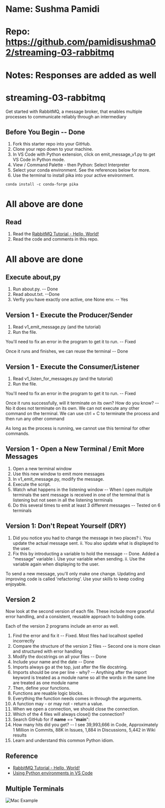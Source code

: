 # Name: Sushma Pamidi
# Repo: https://github.com/pamidisushma02/streaming-03-rabbitmq
# Notes: Responses are added as well 

# streaming-03-rabbitmq

Get started with RabbitMQ, a message broker, that enables multiple processes to communicate reliably through an intermediary

## Before You Begin -- Done

1. Fork this starter repo into your GitHub.
2. Clone your repo down to your machine.
3. In VS Code with Python extension, click on emit_message_v1.py to get VS Code in Python mode.
4. View / Command Palette - then Python: Select Interpreter
5. Select your conda environment. See the references below for more.
6. Use the terminal to install pika into your active environment. 

`conda install -c conda-forge pika`

# All above are done

## Read

1. Read the [RabbitMQ Tutorial - Hello, World!](https://www.rabbitmq.com/tutorials/tutorial-one-python.html)
2. Read the code and comments in this repo.

# All above are done

## Execute about,py

1. Run about.py. -- Done
2. Read about.txt. --Done
3. Verfiy you have exactly one active, one None env. -- Yes

## Version 1 - Execute the Producer/Sender

1. Read v1_emit_message.py (and the tutorial)
2. Run the file. 

You'll need to fix an error in the program to get it to run. -- Fixed 

Once it runs and finishes, we can reuse the terminal -- Done


## Version 1 - Execute the Consumer/Listener

1. Read v1_listen_for_messages.py (and the tutorial) 
2. Run the file.

You'll need to fix an error in the program to get it to run. -- Fixed 

Once it runs successfully, will it terminate on its own? How do you know?  -- No it does not terminate on its own. We can not execute any other command on the terminal. We can use ctrl + C to terminate the process and then run any other command

As long as the process is running, we cannot use this terminal for other commands. 

## Version 1 - Open a New Terminal / Emit More Messages

1. Open a new terminal window 
2. Use this new window to emit more messages
3. In v1_emit_message.py, modify the message. 
4. Execute the script. 
5. Watch what happens in the listening window -- When I open multiple terminals the sent message is received in one of the terminal that is listening but not seen in all the listening terminals
6. Do this several times to emit at least 3 different messages -- Tested on 6 terminals 

## Version 1: Don't Repeat Yourself (DRY)

1. Did you notice you had to change the message in two places?
    i. You update the actual message sent. 
    ii. You also update what is displayed to the user. 
2. Fix this by introducting a variable to hold the message -- Done. Added a "message" variable
    i. Use your variable when sending. 
    ii. Use the variable again when displaying to the user. 

To send a new message, you'll only make one change.
Updating and improving code is called 'refactoring'. 
Use your skills to keep coding enjoyable. 

## Version 2

Now look at the second version of each file.
These include more graceful error handling,
and a consistent, reusable approach to building code.

Each of the version 2 programs include an error as well. 

1. Find the error and fix it -- Fixed. Most files had localhost spelled incorrectly
2. Compare the structure of the version 2 files -- Second one is more clean and structured with error handling  
3. Modify the docstrings on all your files -- Done
4. Include your name and the date -- Done
5. Imports always go at the top, just after the file docstring.
6. Imports should be one per line - why? -- Anything after the import keyword is treated as a module name so all the words in the same line are treated as one module name
7. Then, define your functions.
8. Functions are reuable logic blocks.
9. Everything the function needs comes in through the arguments.
10. A function may - or may not - return a value. 
11. When we open a connection, we should close the connection. 
12. Which of the 4 files will always close() the connection?
13. Search GitHub for if __name__ == "__main__":
14. How many hits did you get? -- I see 39,993,666 in Code, Approximately 1 Million in Commits, 88K in Issues, 1,884 in Discussions, 5,442 in Wiki results
15. Learn and understand this common Python idiom.

## Reference

- [RabbitMQ Tutorial - Hello, World!](https://www.rabbitmq.com/tutorials/tutorial-one-python.html)
- [Using Python environments in VS Code](https://code.visualstudio.com/docs/python/environments)

## Multiple Terminals

![Mac Example](screenshot.png)
